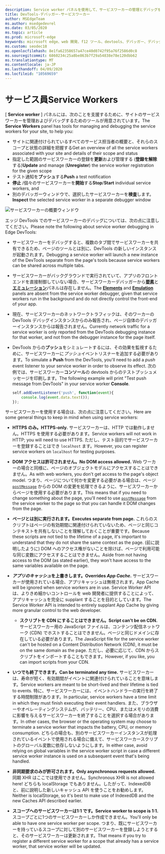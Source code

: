 ```yaml
---
description: Service worker パネルを使用して、サービスワーカーの管理とデバッグを行う
title: DevTools-デバッガー-サービスワーカー
author: MSEdgeTeam
ms.author: msedgedevrel
ms.date: 03/05/2020
ms.topic: article
ms.prod: microsoft-edge
keywords: microsoft edge、web 開発、f12 ツール、devtools、デバッガー、デバッグ、pwa、サービスワーカー、キャッシュ api
ms.custom: seodec18
ms.openlocfilehash: 8e1fa62358657a47ce40d0742f95a76f2586d0c8
ms.sourcegitcommit: 6860234c25a8be863b7f29a54838e78e120dbb62
ms.translationtype: MT
ms.contentlocale: ja-JP
ms.lasthandoff: 04/09/2020
ms.locfileid: "10569659"
---
```

# <span data-ttu-id="dc339-104">サービス員</span><span class="sxs-lookup"><span data-stu-id="dc339-104">Service Workers</span></span>

<span data-ttu-id="dc339-105">[ **Service worker** ] パネルには、次のことを支援するために、サイトのサービスワーカーを管理およびデバッグするためのツールが用意されています。</span><span class="sxs-lookup"><span data-stu-id="dc339-105">The **Service Workers** panel has tools for managing and debugging the service workers for your site, to help you:</span></span>

 - <span data-ttu-id="dc339-106">サイトに関連付けられているすべてのサービス担当者の概要と、それらのスコープと状態の詳細を把握する</span><span class="sxs-lookup"><span data-stu-id="dc339-106">Get an overview of all the service workers associated with your site and details of their scope and status</span></span>
 - <span data-ttu-id="dc339-107">指定した範囲のサービスワーカーの登録を**更新**および管理する (**登録を解除**する)</span><span class="sxs-lookup"><span data-stu-id="dc339-107">**Update** and manage (**Unregister**) the service worker registration for the given scope</span></span>
 - <span data-ttu-id="dc339-108">テスト通知を**プッシュ**する</span><span class="sxs-lookup"><span data-stu-id="dc339-108">**Push** a test notification</span></span>
 - <span data-ttu-id="dc339-109">**停止** /個々のサービスワーカーを**開始**する</span><span class="sxs-lookup"><span data-stu-id="dc339-109">**Stop**/**Start** individual service workers, and</span></span>
 - <span data-ttu-id="dc339-110">別のデバッガーウィンドウで、選択したサービスワーカーを**検査**します。</span><span class="sxs-lookup"><span data-stu-id="dc339-110">**Inspect** the selected service worker in a separate debugger window</span></span>

![サービスワーカーの概要ウィンドウ](./media/service_worker.png)

<span data-ttu-id="dc339-112">エッジ DevTools でのサービスワーカーのデバッグについては、次の点に注意してください。</span><span class="sxs-lookup"><span data-stu-id="dc339-112">Please note the following about service worker debugging in Edge DevTools:</span></span>

 - <span data-ttu-id="dc339-113">サービスワーカーをデバッグすると、複数のタブ間でサービスワーカーを共有できるため、ページのツールとは別に、DevTools の新しいインスタンスが起動されます。</span><span class="sxs-lookup"><span data-stu-id="dc339-113">Debugging a service worker will launch a new instance of the  DevTools separate from the page's tools because service workers can be shared across multiple tabs.</span></span>
 - <span data-ttu-id="dc339-114">サービスワーカーがバックグラウンドで実行されていて、アプリのフロントエンドを直接制御していない場合、サービスワーカーデバッガーから[**要素**](./elements.md)と[**エミュレーション**](./emulation.md)パネルは存在しません。</span><span class="sxs-lookup"><span data-stu-id="dc339-114">The [**Elements**](./elements.md) and [**Emulation**](./emulation.md) panels are absent from the service worker debugger, given that service workers run in the background and do not directly control the front-end of your app.</span></span>
 - <span data-ttu-id="dc339-115">現在、サービスワーカーのネットワークトラフィックは、そのワーカーの DevTools デバッグインスタンスからのみ報告され、ページ自体のデバッガーインスタンスからは報告されません。</span><span class="sxs-lookup"><span data-stu-id="dc339-115">Currently network traffic for a service worker is only reported from the  DevTools debugging instance for that worker, and not from the debugger instance for the page itself.</span></span>
 - <span data-ttu-id="dc339-116">DevTools からの**プッシュ**をシミュレートするには、その効果を監視するために、サービスワーカーに*プッシュ*イベントリスナーを追加する必要があります。</span><span class="sxs-lookup"><span data-stu-id="dc339-116">To simulate a **Push** from the DevTools, you'll need to add a *push* event listener to your service worker in order to observe its effect.</span></span> <span data-ttu-id="dc339-117">次の例では、サービスワーカー**コンソール**の devtools からのテストプッシュメッセージを印刷します。</span><span class="sxs-lookup"><span data-stu-id="dc339-117">The following example will print "Test push message from DevTools" in your service worker **Console**.</span></span>

   ```JavaScript
   self.addEventListener('push', function(event){
       console.log(event.data.text());
   });
   ```

<span data-ttu-id="dc339-118">サービスワーカーを使用する場合は、次の点に注意してください。</span><span class="sxs-lookup"><span data-stu-id="dc339-118">Here are some general things to keep in mind when using service workers:</span></span>

- **<span data-ttu-id="dc339-119">HTTPS のみ。</span><span class="sxs-lookup"><span data-stu-id="dc339-119">HTTPS-only.</span></span>** <span data-ttu-id="dc339-120">サービスワーカーは、HTTP では動作しません。HTTPS を使用する必要があります。</span><span class="sxs-lookup"><span data-stu-id="dc339-120">Service workers will not work in HTTP; you will need to use HTTPS.</span></span> <span data-ttu-id="dc339-121">ただし、テスト目的でサービスワーカーを登録することはでき `localhost` ます。</span><span class="sxs-lookup"><span data-stu-id="dc339-121">However, you can register service workers on `localhost` for testing purposes.</span></span>

- **<span data-ttu-id="dc339-122">DOM アクセスは許可されません。</span><span class="sxs-lookup"><span data-stu-id="dc339-122">No DOM access allowed.</span></span>** <span data-ttu-id="dc339-123">Web ワーカーの場合と同様に、ページのオブジェクトモデルにアクセスすることはできません。</span><span class="sxs-lookup"><span data-stu-id="dc339-123">As with web workers, you don't get access to the page's object model.</span></span> <span data-ttu-id="dc339-124">つまり、ページについて何かを変更する必要がある場合は、ページ [`postMessage`](https://developer.mozilla.org/docs/Web/API/Worker/postMessage) からの DOM の変更を処理できるように、サービスワーカーからページを使用する必要があります。</span><span class="sxs-lookup"><span data-stu-id="dc339-124">This means that if you need to change something about the page, you'll need to use [`postMessage`](https://developer.mozilla.org/docs/Web/API/Worker/postMessage) from the service worker to the page so that you can handle it DOM changes from the page.</span></span>

- **<span data-ttu-id="dc339-125">ページとは別に実行されます。</span><span class="sxs-lookup"><span data-stu-id="dc339-125">Executes separate from page.</span></span>** <span data-ttu-id="dc339-126">これらのスクリプトはページの有効期間に関連付けられていないため、ページと同じコンテキストを共有しないことを理解しておくことが重要です。</span><span class="sxs-lookup"><span data-stu-id="dc339-126">Because these scripts are not tied to the lifetime of a page, it's important to understand that they do not share the same context as the page.</span></span> <span data-ttu-id="dc339-127">(前に説明したように) DOM へのアクセス権がないことを除けば、ページで利用可能な同じ変数にアクセスすることはできません。</span><span class="sxs-lookup"><span data-stu-id="dc339-127">Aside from not having access to the DOM (as stated earlier), they won't have access to the same variables available on the page.</span></span>

- **<span data-ttu-id="dc339-128">*アプリのキャッシュ*を上書きします。</span><span class="sxs-lookup"><span data-stu-id="dc339-128">Overrides *App Cache*.</span></span>** <span data-ttu-id="dc339-129">サービスワーカーが使用されている場合、アプリキャッシュは無視されます。</span><span class="sxs-lookup"><span data-stu-id="dc339-129">App Cache will be ignored when service workers are in use.</span></span> <span data-ttu-id="dc339-130">Service Worker API は、よりきめ細かいコントロールを web 開発者に提供することによって、アプリキャッシュを完全に supplant することを目的としています。</span><span class="sxs-lookup"><span data-stu-id="dc339-130">The Service Worker API is intended to entirely supplant App Cache  by giving more granular control to the web developer.</span></span>

  - **<span data-ttu-id="dc339-131">スクリプトを CDN にすることはできません。</span><span class="sxs-lookup"><span data-stu-id="dc339-131">Script can't be on CDN.</span></span>** <span data-ttu-id="dc339-132">サービスワーカー用の JavaScript ファイルは、コンテンツ配信ネットワーク (CDN) でホストすることはできません。ページと同じドメインに存在している必要があります。</span><span class="sxs-lookup"><span data-stu-id="dc339-132">The JavaScript file for the service worker can't be hosted on a Content Distribution Network (CDN), it must be on the same domain as the page.</span></span> <span data-ttu-id="dc339-133">ただし、必要に応じて、CDN からスクリプトをインポートすることもできます。</span><span class="sxs-lookup"><span data-stu-id="dc339-133">However, if you like, you can import scripts from your CDN.</span></span>

- **<span data-ttu-id="dc339-134">いつでも終了できます。</span><span class="sxs-lookup"><span data-stu-id="dc339-134">Can be terminated any time.</span></span>** <span data-ttu-id="dc339-135">サービスワーカーは、寿命が短く、有効期間がイベントに関連付けられていることを意味します。</span><span class="sxs-lookup"><span data-stu-id="dc339-135">Service workers are meant to be short-lived and their lifetime is tied to events.</span></span> <span data-ttu-id="dc339-136">特に、サービスワーカーには、イベントハンドラーの実行を終了する時間制限があります。</span><span class="sxs-lookup"><span data-stu-id="dc339-136">In particular, service workers have a time limit in which they must finish executing their event handlers.</span></span> <span data-ttu-id="dc339-137">また、ブラウザーやオペレーティングシステムが、バッテリー、CPU、またはメモリの消費に影響を与えるサービスワーカーを終了することを選択する場合があります。</span><span class="sxs-lookup"><span data-stu-id="dc339-137">In other cases, the browser or the operating system may choose to terminate a service worker that impacts the battery, CPU, or memory consumption.</span></span> <span data-ttu-id="dc339-138">どちらの場合も、別のサービスワーカーインスタンスが処理されているイベントで使用される場合に備えて、サービスワーカースクリプトのグローバル変数に依存しないようにします。</span><span class="sxs-lookup"><span data-stu-id="dc339-138">In either case, avoid relying on global variables in the service worker script in case a different service worker instance is used on a subsequent event that's being handled.</span></span>

- **<span data-ttu-id="dc339-139">非同期要求のみが許可されます。</span><span class="sxs-lookup"><span data-stu-id="dc339-139">Only asynchronous requests allowed.</span></span>** <span data-ttu-id="dc339-140">同期 XHR はここでは使用できません。</span><span class="sxs-lookup"><span data-stu-id="dc339-140">Synchronous XHR is not allowed here!</span></span> <span data-ttu-id="dc339-141">どちらも localStorage でもありません。したがって、IndexedDB と、前に説明した新しいキャッシュ API を使うことをお勧めします。</span><span class="sxs-lookup"><span data-stu-id="dc339-141">Neither is localStorage, so it's best to make use of IndexedDB and the new Caches API described earlier.</span></span>

- **<span data-ttu-id="dc339-142">スコープへのサービスワーカーは1:1 です。</span><span class="sxs-lookup"><span data-stu-id="dc339-142">Service worker to scope is 1:1.</span></span>** <span data-ttu-id="dc339-143">スコープごとに1つのサービスワーカーしか作成できません。</span><span class="sxs-lookup"><span data-stu-id="dc339-143">You'll only be able to have one service worker per scope.</span></span> <span data-ttu-id="dc339-144">つまり、既にサービスワーカーを持っているスコープに対して別のサービスワーカーを登録しようとすると、そのサービスワーカーは更新されます。</span><span class="sxs-lookup"><span data-stu-id="dc339-144">That means if you try to register a different service worker for a scope that already has a service worker, that service worker will be updated.</span></span>
